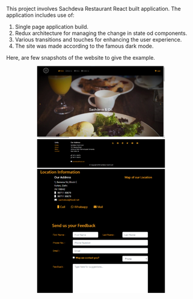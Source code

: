 This project involves Sachdeva Restaurant React built application. 
The application includes use of:
1. Single page application build.
2. Redux architecture for managing the change in state od components.
3. Various transitions and touches for enhancing the user experience. 
4. The site was made according to the famous dark mode.

Here, are few snapshots of the website to give the example.
<p align="center">
    <img src="Images/1.png" width="340" title="Home page">
    <img src="Images/2.png" width="340" title="Footer">
  <img src="Images/3.png" width="340" title="Feedback Form">
</p>
